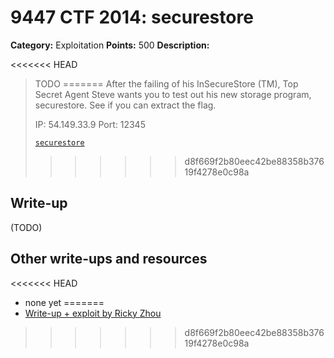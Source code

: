 # 9447 CTF 2014: securestore

**Category:** Exploitation
**Points:** 500
**Description:**

<<<<<<< HEAD
> TODO
=======
> After the failing of his InSecureStore (TM), Top Secret Agent Steve wants you to test out his new storage program, securestore. See if you can extract the flag.
>
> IP: 54.149.33.9
> Port: 12345
>
> [`securestore`](securestore)
>>>>>>> d8f669f2b80eec42be88358b37619f4278e0c98a

## Write-up

(TODO)

## Other write-ups and resources

<<<<<<< HEAD
* none yet
=======
* [Write-up + exploit by Ricky Zhou](https://rzhou.org/~ricky/9447_2014/securestore/leak.py)
>>>>>>> d8f669f2b80eec42be88358b37619f4278e0c98a

